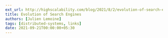 ```yaml
---
ext_url: http://highscalability.com/blog/2021/8/2/evolution-of-search-engines-architecture-algolia-new-search.html
title: Evolution of Search Engines
authors: [Julien Lemoine]
tags: [distributed-systems, links]
date: 2021-09-21T00:00:00+05:30
---
```

